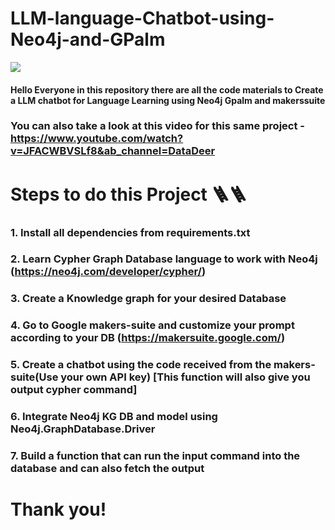 # LLM-language-Chatbot-using-Neo4j-and-GPalm

![](https://i.ibb.co/DbqGpnL/Screenshot-2023-12-06-171048.png)


#### Hello Everyone in this repository there are all the code materials to Create a LLM chatbot for Language Learning using Neo4j Gpalm and makerssuite
### You can also take a look at this video for this same project - https://www.youtube.com/watch?v=JFACWBVSLf8&ab_channel=DataDeer



# Steps to do this Project 🪜🪜


### 1. Install all dependencies from requirements.txt

### 2. Learn Cypher Graph Database language to work with Neo4j (https://neo4j.com/developer/cypher/)

### 3. Create a Knowledge graph for your desired Database

### 4. Go to Google makers-suite and customize your prompt according to your DB (https://makersuite.google.com/)

### 5. Create a chatbot using the code received from the makers-suite(Use your own API key) [This function will also give you output cypher command]

### 6. Integrate Neo4j KG DB and model using Neo4j.GraphDatabase.Driver

### 7. Build a function that can run the input command into the database and can also fetch the output


   #                                                                         Thank you!
